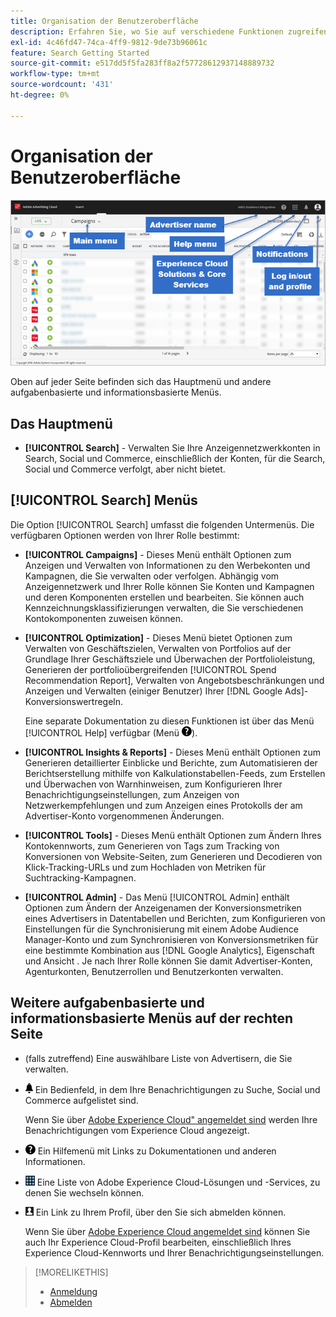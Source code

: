 ```yaml
---
title: Organisation der Benutzeroberfläche
description: Erfahren Sie, wo Sie auf verschiedene Funktionen zugreifen können.
exl-id: 4c46fd47-74ca-4ff9-9812-9de73b96061c
feature: Search Getting Started
source-git-commit: e517dd5f5fa283ff8a2f57728612937148889732
workflow-type: tm+mt
source-wordcount: '431'
ht-degree: 0%

---
```


# Organisation der Benutzeroberfläche

![Benutzeroberfläche](/help/search-social-commerce/assets/ui.png "Benutzeroberfläche")

Oben auf jeder Seite befinden sich das Hauptmenü und andere aufgabenbasierte und informationsbasierte Menüs.

## Das Hauptmenü

* **[!UICONTROL Search]** - Verwalten Sie Ihre Anzeigennetzwerkkonten in Search, Social und Commerce, einschließlich der Konten, für die Search, Social und Commerce verfolgt, aber nicht bietet.

## [!UICONTROL Search] Menüs

Die Option [!UICONTROL Search] umfasst die folgenden Untermenüs. Die verfügbaren Optionen werden von Ihrer Rolle bestimmt:

* **[!UICONTROL Campaigns]** - Dieses Menü enthält Optionen zum Anzeigen und Verwalten von Informationen zu den Werbekonten und Kampagnen, die Sie verwalten oder verfolgen. Abhängig vom Anzeigennetzwerk und Ihrer Rolle können Sie Konten und Kampagnen und deren Komponenten erstellen und bearbeiten. Sie können auch Kennzeichnungsklassifizierungen verwalten, die Sie verschiedenen Kontokomponenten zuweisen können.

* **[!UICONTROL Optimization]** - Dieses Menü bietet Optionen zum Verwalten von Geschäftszielen, Verwalten von Portfolios auf der Grundlage Ihrer Geschäftsziele und Überwachen der Portfolioleistung, Generieren der portfolioübergreifenden [!UICONTROL Spend Recommendation Report], Verwalten von Angebotsbeschränkungen und Anzeigen und Verwalten (einiger Benutzer) Ihrer [!DNL Google Ads]-Konversionswertregeln.

  Eine separate Dokumentation zu diesen Funktionen ist über das Menü [!UICONTROL Help] verfügbar (Menü ![Hilfe](/help/search-social-commerce/assets/help-main-menu.png "Menü Hilfe")).

* **[!UICONTROL Insights & Reports]** - Dieses Menü enthält Optionen zum Generieren detaillierter Einblicke und Berichte, zum Automatisieren der Berichtserstellung mithilfe von Kalkulationstabellen-Feeds, zum Erstellen und Überwachen von Warnhinweisen, zum Konfigurieren Ihrer Benachrichtigungseinstellungen, zum Anzeigen von Netzwerkempfehlungen und zum Anzeigen eines Protokolls der am Advertiser-Konto vorgenommenen Änderungen.

* **[!UICONTROL Tools]** - Dieses Menü enthält Optionen zum Ändern Ihres Kontokennworts, zum Generieren von Tags zum Tracking von Konversionen von Website-Seiten, zum Generieren und Decodieren von Klick-Tracking-URLs und zum Hochladen von Metriken für Suchtracking-Kampagnen.

* **[!UICONTROL Admin]** - Das Menü [!UICONTROL Admin] enthält Optionen zum Ändern der Anzeigenamen der Konversionsmetriken eines Advertisers in Datentabellen und Berichten, zum Konfigurieren von Einstellungen für die Synchronisierung mit einem Adobe Audience Manager-Konto und zum Synchronisieren von Konversionsmetriken für eine bestimmte Kombination aus [!DNL Google Analytics], Eigenschaft und Ansicht . Je nach Ihrer Rolle können Sie damit Advertiser-Konten, Agenturkonten, Benutzerrollen und Benutzerkonten verwalten.

## Weitere aufgabenbasierte und informationsbasierte Menüs auf der rechten Seite

* (falls zutreffend) Eine auswählbare Liste von Advertisern, die Sie verwalten.

* ![Warnhinweise](/help/search-social-commerce/assets/notifications-panel.png "Warnhinweise") Ein Bedienfeld, in dem Ihre Benachrichtigungen zu Suche, Social und Commerce aufgelistet sind.

  Wenn Sie über [Adobe Experience Cloud&quot; angemeldet sind](log-in.md) werden Ihre Benachrichtigungen vom Experience Cloud angezeigt.

* ![Hilfemenü](/help/search-social-commerce/assets/help-main-menu.png "Hilfemenü") Ein Hilfemenü mit Links zu Dokumentationen und anderen Informationen.

* ![Lösungsumschalter](/help/search-social-commerce/assets/menu-icon.png "Lösungsumschalter") Eine Liste von Adobe Experience Cloud-Lösungen und -Services, zu denen Sie wechseln können.

* ![Benutzerprofil](/help/search-social-commerce/assets/user-profile.png "Benutzerprofil") Ein Link zu Ihrem Profil, über den Sie sich abmelden können.

  Wenn Sie über [ Adobe Experience Cloud angemeldet sind](log-in.md) können Sie auch Ihr Experience Cloud-Profil bearbeiten, einschließlich Ihres Experience Cloud-Kennworts und Ihrer Benachrichtigungseinstellungen.

>[!MORELIKETHIS]
>
>* [Anmeldung](log-in.md)
>* [Abmelden](log-out.md)
